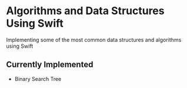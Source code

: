 # Algorithms and Data Structures Using Swift
Implementing some of the most common data structures and algorithms using Swift

## Currently Implemented
* Binary Search Tree


